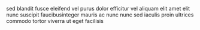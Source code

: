 sed blandit fusce eleifend vel purus dolor efficitur vel aliquam elit amet elit
nunc suscipit faucibusinteger mauris ac nunc nunc sed iaculis proin ultrices
commodo tortor viverra ut eget facilisis